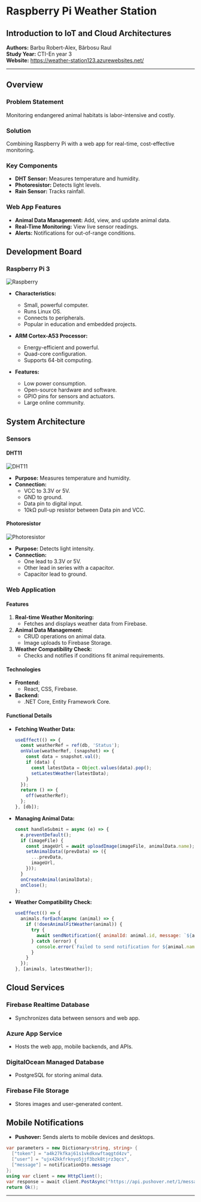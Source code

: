 # Raspberry Pi Weather Station

## Introduction to IoT and Cloud Architectures

**Authors:** Barbu Robert-Alex, Bărbosu Raul  
**Study Year:** CTI-En year 3  
**Website:** <https://weather-station123.azurewebsites.net/>

---

## Overview

### Problem Statement

Monitoring endangered animal habitats is labor-intensive and costly.

### Solution

Combining Raspberry Pi with a web app for real-time, cost-effective monitoring.

### Key Components

- **DHT Sensor:** Measures temperature and humidity.
- **Photoresistor:** Detects light levels.
- **Rain Sensor:** Tracks rainfall.

### Web App Features

- **Animal Data Management:** Add, view, and update animal data.
- **Real-Time Monitoring:** View live sensor readings.
- **Alerts:** Notifications for out-of-range conditions.

## Development Board

### Raspberry Pi 3

![Raspberry](https://pinout-ai.s3.eu-west-2.amazonaws.com/raspberry-pi-5-gpio-pinout-diagram.webp)

- **Characteristics:** 
  - Small, powerful computer.
  - Runs Linux OS.
  - Connects to peripherals.
  - Popular in education and embedded projects.

- **ARM Cortex-A53 Processor:**
  - Energy-efficient and powerful.
  - Quad-core configuration.
  - Supports 64-bit computing.

- **Features:**
  - Low power consumption.
  - Open-source hardware and software.
  - GPIO pins for sensors and actuators.
  - Large online community.

## System Architecture



### Sensors

#### DHT11

![DHT11](https://raw.githubusercontent.com/leductan-nguyen/Automatic-Fan-Control/master/docs/DHT11%E2%80%93Temperature-Sensor-Pinout.png)

- **Purpose:** Measures temperature and humidity.
- **Connection:** 
  - VCC to 3.3V or 5V.
  - GND to ground.
  - Data pin to digital input.
  - 10kΩ pull-up resistor between Data pin and VCC.

#### Photoresistor

![Photoresistor](https://scontent-otp1-1.xx.fbcdn.net/v/t39.30808-6/285990321_1466936777100081_3863720273893833952_n.jpg?_nc_cat=101&ccb=1-7&_nc_sid=5f2048&_nc_ohc=MwEpxAYnT_UQ7kNvgGhR43T&_nc_ht=scontent-otp1-1.xx&oh=00_AYBGsi7_GWjh9e580iZvKl53I3saLZzqNy381L6UprI3UA&oe=66582FF4)


- **Purpose:** Detects light intensity.
- **Connection:** 
  - One lead to 3.3V or 5V.
  - Other lead in series with a capacitor.
  - Capacitor lead to ground.

### Web Application

#### Features

1. **Real-time Weather Monitoring:**
   - Fetches and displays weather data from Firebase.
2. **Animal Data Management:**
   - CRUD operations on animal data.
   - Image uploads to Firebase Storage.
3. **Weather Compatibility Check:**
   - Checks and notifies if conditions fit animal requirements.

#### Technologies

- **Frontend:**
  - React, CSS, Firebase.
- **Backend:**
  - .NET Core, Entity Framework Core.

#### Functional Details

- **Fetching Weather Data:**
  ```javascript
  useEffect(() => {
    const weatherRef = ref(db, 'Status');
    onValue(weatherRef, (snapshot) => {
      const data = snapshot.val();
      if (data) {
        const latestData = Object.values(data).pop();
        setLatestWeather(latestData);
      }
    });
    return () => {
      off(weatherRef);
    };
  }, [db]);
  ```
- **Managing Animal Data:**
  ```javascript
  const handleSubmit = async (e) => {
    e.preventDefault();
    if (imageFile) {
      const imageUrl = await uploadImage(imageFile, animalData.name);
      setAnimalData((prevData) => ({
        ...prevData,
        imageUrl,
      }));
    }
    onCreateAnimal(animalData);
    onClose();
  };
  ```
- **Weather Compatibility Check:**
  ```javascript
  useEffect(() => {
    animals.forEach(async (animal) => {
      if (!doesAnimalFitWeather(animal)) {
        try {
          await sendNotification({ animalId: animal.id, message: `${animal.name} does not fit the current weather!` });
        } catch (error) {
          console.error(`Failed to send notification for ${animal.name}`, error);
        }
      }
    });
  }, [animals, latestWeather]);
  ```

## Cloud Services

### Firebase Realtime Database

- Synchronizes data between sensors and web app.

### Azure App Service

- Hosts the web app, mobile backends, and APIs.

### DigitalOcean Managed Database

- PostgreSQL for storing animal data.

### Firebase File Storage

- Stores images and user-generated content.

## Mobile Notifications

- **Pushover:** Sends alerts to mobile devices and desktops.

```csharp
var parameters = new Dictionary<string, string> {
  ["token"] = "a4k27kfkaj61s1vkdkxwftaqgtd4zv",
  ["user"] = "ujx42kkfrknyo5jjf3bzk8tjrz3qcs",
  ["message"] = notificationDto.message
};
using var client = new HttpClient();
var response = await client.PostAsync("https://api.pushover.net/1/messages.json", new FormUrlEncodedContent(parameters));
return Ok();
```

---